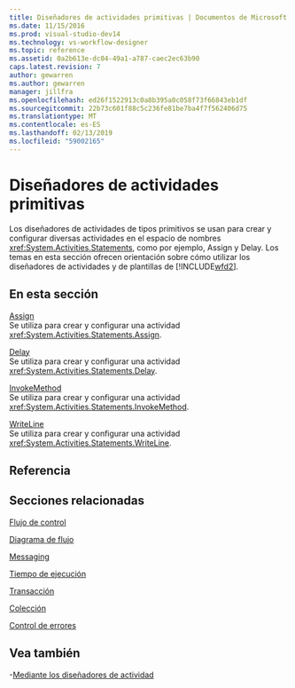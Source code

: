 ```yaml
---
title: Diseñadores de actividades primitivas | Documentos de Microsoft
ms.date: 11/15/2016
ms.prod: visual-studio-dev14
ms.technology: vs-workflow-designer
ms.topic: reference
ms.assetid: 0a2b613e-dc04-49a1-a787-caec2ec63b90
caps.latest.revision: 7
author: gewarren
ms.author: gewarren
manager: jillfra
ms.openlocfilehash: ed26f1522913c0a8b395a0c058f73f66843eb1df
ms.sourcegitcommit: 22b73c601f88c5c236fe81be7ba4f7f562406d75
ms.translationtype: MT
ms.contentlocale: es-ES
ms.lasthandoff: 02/13/2019
ms.locfileid: "59002165"
---
```

# <a name="primitives-activity-designers"></a>Diseñadores de actividades primitivas
Los diseñadores de actividades de tipos primitivos se usan para crear y configurar diversas actividades en el espacio de nombres <xref:System.Activities.Statements>, como por ejemplo, Assign y Delay. Los temas en esta sección ofrecen orientación sobre cómo utilizar los diseñadores de actividades y de plantillas de [!INCLUDE[wfd2](../includes/wfd2-md.md)].  
  
## <a name="in-this-section"></a>En esta sección  
 [Assign](../workflow-designer/assign-activity-designer.md)  
 Se utiliza para crear y configurar una actividad <xref:System.Activities.Statements.Assign>.  
  
 [Delay](../workflow-designer/delay-activity-designer.md)  
 Se utiliza para crear y configurar una actividad <xref:System.Activities.Statements.Delay>.  
  
 [InvokeMethod](../workflow-designer/invokemethod-activity-designer.md)  
 Se utiliza para crear y configurar una actividad <xref:System.Activities.Statements.InvokeMethod>.  
  
 [WriteLine](../workflow-designer/writeline-activity-designer.md)  
 Se utiliza para crear y configurar una actividad <xref:System.Activities.Statements.WriteLine>.  
  
## <a name="reference"></a>Referencia  
  
## <a name="related-sections"></a>Secciones relacionadas  
 [Flujo de control](../workflow-designer/control-flow-activity-designers.md)  
  
 [Diagrama de flujo](../workflow-designer/flowchart-activity-designers.md)  
  
 [Messaging](../workflow-designer/messaging-activity-designers.md)  
  
 [Tiempo de ejecución](../workflow-designer/runtime-activity-designers.md)  
  
 [Transacción](../workflow-designer/transaction-activity-designers.md)  
  
 [Colección](../workflow-designer/collection-activity-designers.md)  
  
 [Control de errores](../workflow-designer/error-handling-activity-designers.md)  
  
## <a name="see-also"></a>Vea también

-[Mediante los diseñadores de actividad](../workflow-designer/using-the-activity-designers.md)
